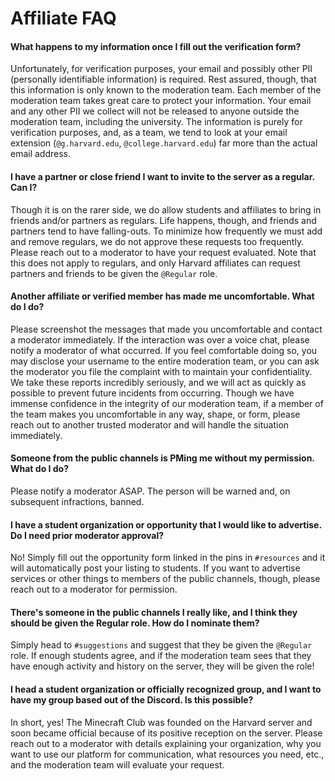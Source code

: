 # Affiliate FAQ 

#### What happens to my information once I fill out the verification form?
Unfortunately, for verification purposes, your email and possibly other PII (personally identifiable information) is required. Rest assured, though, that this information is only known to the moderation team. Each member of the moderation team takes great care to protect your information. Your email and any other PII we collect will not be released to anyone outside the moderation team, including the university. The information is purely for verification purposes, and, as a team, we tend to look at your email extension (`@g.harvard.edu`, `@college.harvard.edu`) far more than the actual email address.

#### I have a partner or close friend I want to invite to the server as a regular. Can I? 
Though it is on the rarer side, we do allow students and affiliates to bring in friends and/or partners as regulars. Life happens, though, and friends and partners tend to have falling-outs. To minimize how frequently we must add and remove regulars, we do not approve these requests too frequently. Please reach out to a moderator to have your request evaluated. Note that this does not apply to regulars, and only Harvard affiliates can request partners and friends to be given the `@Regular` role.

#### Another affiliate or verified member has made me uncomfortable. What do I do? 
Please screenshot the messages that made you uncomfortable and contact a moderator immediately. If the interaction was over a voice chat, please notify a moderator of what occurred. If you feel comfortable doing so, you may disclose your username to the entire moderation team, or you can ask the moderator you file the complaint with to maintain your confidentiality. We take these reports incredibly seriously, and we will act as quickly as possible to prevent future incidents from occurring. Though we have immense confidence in the integrity of our moderation team, if a member of the team makes you uncomfortable in any way, shape, or form, please reach out to another trusted moderator and will handle the situation immediately. 

#### Someone from the public channels is PMing me without my permission. What do I do? 
Please notify a moderator ASAP. The person will be warned and, on subsequent infractions, banned. 

#### I have a student organization or opportunity that I would like to advertise. Do I need prior moderator approval?
No! Simply fill out the opportunity form linked in the pins in `#resources` and it will automatically post your listing to students. If you want to advertise services or other things to members of the public channels, though, please reach out to a moderator for permission. 

#### There's someone in the public channels I really like, and I think they should be given the Regular role. How do I nominate them?
Simply head to `#suggestions` and suggest that they be given the `@Regular` role. If enough students agree, and if the moderation team sees that they have enough activity and history on the server, they will be given the role! 

#### I head a student organization or officially recognized group, and I want to have my group based out of the Discord. Is this possible?
In short, yes! The Minecraft Club was founded on the Harvard server and soon became official because of its positive reception on the server. Please reach out to a moderator with details explaining your organization, why you want to use our platform for communication, what resources you need, etc., and the moderation team will evaluate your request. 
